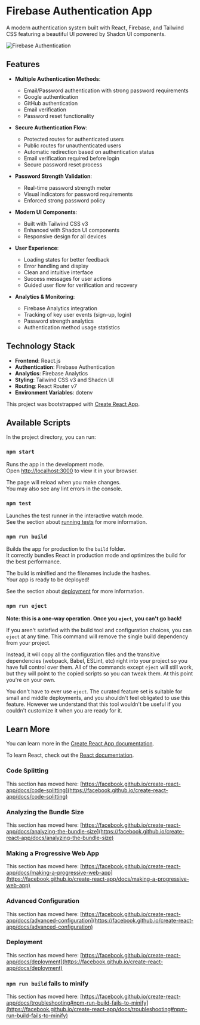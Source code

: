 # Firebase Authentication App

A modern authentication system built with React, Firebase, and Tailwind CSS featuring a beautiful UI powered by Shadcn UI components.

![Firebase Authentication](https://firebase.google.com/images/social.png)

## Features

- **Multiple Authentication Methods**:
  - Email/Password authentication with strong password requirements
  - Google authentication
  - GitHub authentication
  - Email verification
  - Password reset functionality

- **Secure Authentication Flow**:
  - Protected routes for authenticated users
  - Public routes for unauthenticated users
  - Automatic redirection based on authentication status
  - Email verification required before login
  - Secure password reset process

- **Password Strength Validation**:
  - Real-time password strength meter
  - Visual indicators for password requirements
  - Enforced strong password policy

- **Modern UI Components**:
  - Built with Tailwind CSS v3
  - Enhanced with Shadcn UI components
  - Responsive design for all devices

- **User Experience**:
  - Loading states for better feedback
  - Error handling and display
  - Clean and intuitive interface
  - Success messages for user actions
  - Guided user flow for verification and recovery

- **Analytics & Monitoring**:
  - Firebase Analytics integration
  - Tracking of key user events (sign-up, login)
  - Password strength analytics
  - Authentication method usage statistics

## Technology Stack

- **Frontend**: React.js
- **Authentication**: Firebase Authentication
- **Analytics**: Firebase Analytics
- **Styling**: Tailwind CSS v3 and Shadcn UI
- **Routing**: React Router v7
- **Environment Variables**: dotenv

This project was bootstrapped with [Create React App](https://github.com/facebook/create-react-app).

## Available Scripts

In the project directory, you can run:

### `npm start`

Runs the app in the development mode.\
Open [http://localhost:3000](http://localhost:3000) to view it in your browser.

The page will reload when you make changes.\
You may also see any lint errors in the console.

### `npm test`

Launches the test runner in the interactive watch mode.\
See the section about [running tests](https://facebook.github.io/create-react-app/docs/running-tests) for more information.

### `npm run build`

Builds the app for production to the `build` folder.\
It correctly bundles React in production mode and optimizes the build for the best performance.

The build is minified and the filenames include the hashes.\
Your app is ready to be deployed!

See the section about [deployment](https://facebook.github.io/create-react-app/docs/deployment) for more information.

### `npm run eject`

**Note: this is a one-way operation. Once you `eject`, you can't go back!**

If you aren't satisfied with the build tool and configuration choices, you can `eject` at any time. This command will remove the single build dependency from your project.

Instead, it will copy all the configuration files and the transitive dependencies (webpack, Babel, ESLint, etc) right into your project so you have full control over them. All of the commands except `eject` will still work, but they will point to the copied scripts so you can tweak them. At this point you're on your own.

You don't have to ever use `eject`. The curated feature set is suitable for small and middle deployments, and you shouldn't feel obligated to use this feature. However we understand that this tool wouldn't be useful if you couldn't customize it when you are ready for it.

## Learn More

You can learn more in the [Create React App documentation](https://facebook.github.io/create-react-app/docs/getting-started).

To learn React, check out the [React documentation](https://reactjs.org/).

### Code Splitting

This section has moved here: [https://facebook.github.io/create-react-app/docs/code-splitting](https://facebook.github.io/create-react-app/docs/code-splitting)

### Analyzing the Bundle Size

This section has moved here: [https://facebook.github.io/create-react-app/docs/analyzing-the-bundle-size](https://facebook.github.io/create-react-app/docs/analyzing-the-bundle-size)

### Making a Progressive Web App

This section has moved here: [https://facebook.github.io/create-react-app/docs/making-a-progressive-web-app](https://facebook.github.io/create-react-app/docs/making-a-progressive-web-app)

### Advanced Configuration

This section has moved here: [https://facebook.github.io/create-react-app/docs/advanced-configuration](https://facebook.github.io/create-react-app/docs/advanced-configuration)

### Deployment

This section has moved here: [https://facebook.github.io/create-react-app/docs/deployment](https://facebook.github.io/create-react-app/docs/deployment)

### `npm run build` fails to minify

This section has moved here: [https://facebook.github.io/create-react-app/docs/troubleshooting#npm-run-build-fails-to-minify](https://facebook.github.io/create-react-app/docs/troubleshooting#npm-run-build-fails-to-minify)
